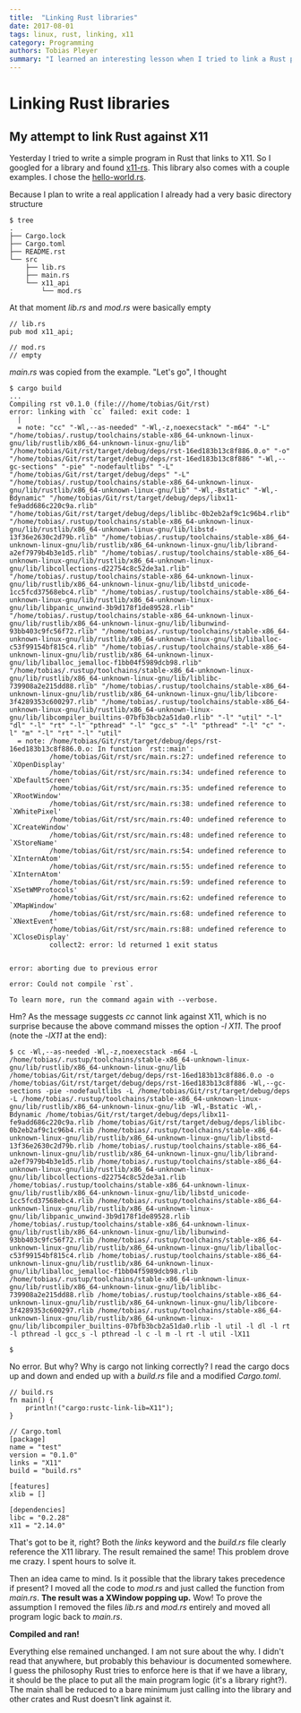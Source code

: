 ```yaml
---
title:  "Linking Rust libraries"
date: 2017-08-01
tags: linux, rust, linking, x11
category: Programming
authors: Tobias Pleyer
summary: "I learned an interesting lesson when I tried to link a Rust program against X11"
---
```


Linking Rust libraries
======================

My attempt to link Rust against X11
-----------------------------------

Yesterday I tried to write a simple program in Rust that links to X11.
So I googled for a library and found
[x11-rs](https://github.com/Daggerbot/x11-rs). This library also comes
with a couple examples. I chose the
[hello-world.rs](https://github.com/Daggerbot/x11-rs/blob/master/x11/examples/hello-world.rs).

Because I plan to write a real application I already had a very basic
directory structure

``` {.sourceCode .bash}
$ tree
.
├── Cargo.lock
├── Cargo.toml
├── README.rst
└── src
    ├── lib.rs
    ├── main.rs
    └── x11_api
        └── mod.rs
```

At that moment *lib.rs* and *mod.rs* were basically empty

``` {.sourceCode .rust}
// lib.rs
pub mod x11_api;
```

``` {.sourceCode .rust}
// mod.rs
// empty
```

*main.rs* was copied from the example. "Let's go", I thought

``` {.sourceCode .bash}
$ cargo build
...
Compiling rst v0.1.0 (file:///home/tobias/Git/rst)
error: linking with `cc` failed: exit code: 1
  |
  = note: "cc" "-Wl,--as-needed" "-Wl,-z,noexecstack" "-m64" "-L" "/home/tobias/.rustup/toolchains/stable-x86_64-unknown-linux-gnu/lib/rustlib/x86_64-unknown-linux-gnu/lib" "/home/tobias/Git/rst/target/debug/deps/rst-16ed183b13c8f886.0.o" "-o" "/home/tobias/Git/rst/target/debug/deps/rst-16ed183b13c8f886" "-Wl,--gc-sections" "-pie" "-nodefaultlibs" "-L" "/home/tobias/Git/rst/target/debug/deps" "-L" "/home/tobias/.rustup/toolchains/stable-x86_64-unknown-linux-gnu/lib/rustlib/x86_64-unknown-linux-gnu/lib" "-Wl,-Bstatic" "-Wl,-Bdynamic" "/home/tobias/Git/rst/target/debug/deps/libx11-fe9add686c220c9a.rlib" "/home/tobias/Git/rst/target/debug/deps/liblibc-0b2eb2af9c1c96b4.rlib" "/home/tobias/.rustup/toolchains/stable-x86_64-unknown-linux-gnu/lib/rustlib/x86_64-unknown-linux-gnu/lib/libstd-13f36e2630c2d79b.rlib" "/home/tobias/.rustup/toolchains/stable-x86_64-unknown-linux-gnu/lib/rustlib/x86_64-unknown-linux-gnu/lib/librand-a2ef7979b4b3e1d5.rlib" "/home/tobias/.rustup/toolchains/stable-x86_64-unknown-linux-gnu/lib/rustlib/x86_64-unknown-linux-gnu/lib/libcollections-d22754c8c52de3a1.rlib" "/home/tobias/.rustup/toolchains/stable-x86_64-unknown-linux-gnu/lib/rustlib/x86_64-unknown-linux-gnu/lib/libstd_unicode-1cc5fcd37568ebc4.rlib" "/home/tobias/.rustup/toolchains/stable-x86_64-unknown-linux-gnu/lib/rustlib/x86_64-unknown-linux-gnu/lib/libpanic_unwind-3b9d178f1de89528.rlib" "/home/tobias/.rustup/toolchains/stable-x86_64-unknown-linux-gnu/lib/rustlib/x86_64-unknown-linux-gnu/lib/libunwind-93bb403c9fc56f72.rlib" "/home/tobias/.rustup/toolchains/stable-x86_64-unknown-linux-gnu/lib/rustlib/x86_64-unknown-linux-gnu/lib/liballoc-c53f99154bf815c4.rlib" "/home/tobias/.rustup/toolchains/stable-x86_64-unknown-linux-gnu/lib/rustlib/x86_64-unknown-linux-gnu/lib/liballoc_jemalloc-f1bb04f5989dcb98.rlib" "/home/tobias/.rustup/toolchains/stable-x86_64-unknown-linux-gnu/lib/rustlib/x86_64-unknown-linux-gnu/lib/liblibc-739908a2e215dd88.rlib" "/home/tobias/.rustup/toolchains/stable-x86_64-unknown-linux-gnu/lib/rustlib/x86_64-unknown-linux-gnu/lib/libcore-3f4289353c600297.rlib" "/home/tobias/.rustup/toolchains/stable-x86_64-unknown-linux-gnu/lib/rustlib/x86_64-unknown-linux-gnu/lib/libcompiler_builtins-07bfb3bcb2a51da0.rlib" "-l" "util" "-l" "dl" "-l" "rt" "-l" "pthread" "-l" "gcc_s" "-l" "pthread" "-l" "c" "-l" "m" "-l" "rt" "-l" "util"
  = note: /home/tobias/Git/rst/target/debug/deps/rst-16ed183b13c8f886.0.o: In function `rst::main':
          /home/tobias/Git/rst/src/main.rs:27: undefined reference to `XOpenDisplay'
          /home/tobias/Git/rst/src/main.rs:34: undefined reference to `XDefaultScreen'
          /home/tobias/Git/rst/src/main.rs:35: undefined reference to `XRootWindow'
          /home/tobias/Git/rst/src/main.rs:38: undefined reference to `XWhitePixel'
          /home/tobias/Git/rst/src/main.rs:40: undefined reference to `XCreateWindow'
          /home/tobias/Git/rst/src/main.rs:48: undefined reference to `XStoreName'
          /home/tobias/Git/rst/src/main.rs:54: undefined reference to `XInternAtom'
          /home/tobias/Git/rst/src/main.rs:55: undefined reference to `XInternAtom'
          /home/tobias/Git/rst/src/main.rs:59: undefined reference to `XSetWMProtocols'
          /home/tobias/Git/rst/src/main.rs:62: undefined reference to `XMapWindow'
          /home/tobias/Git/rst/src/main.rs:68: undefined reference to `XNextEvent'
          /home/tobias/Git/rst/src/main.rs:88: undefined reference to `XCloseDisplay'
          collect2: error: ld returned 1 exit status


error: aborting due to previous error

error: Could not compile `rst`.

To learn more, run the command again with --verbose.
```

Hm? As the message suggests *cc* cannot link against X11, which is no
surprise because the above command misses the option *-l X11*. The proof
(note the *-lX11* at the end):

``` {.sourceCode .bash}
$ cc -Wl,--as-needed -Wl,-z,noexecstack -m64 -L /home/tobias/.rustup/toolchains/stable-x86_64-unknown-linux-gnu/lib/rustlib/x86_64-unknown-linux-gnu/lib /home/tobias/Git/rst/target/debug/deps/rst-16ed183b13c8f886.0.o -o /home/tobias/Git/rst/target/debug/deps/rst-16ed183b13c8f886 -Wl,--gc-sections -pie -nodefaultlibs -L /home/tobias/Git/rst/target/debug/deps -L /home/tobias/.rustup/toolchains/stable-x86_64-unknown-linux-gnu/lib/rustlib/x86_64-unknown-linux-gnu/lib -Wl,-Bstatic -Wl,-Bdynamic /home/tobias/Git/rst/target/debug/deps/libx11-fe9add686c220c9a.rlib /home/tobias/Git/rst/target/debug/deps/liblibc-0b2eb2af9c1c96b4.rlib /home/tobias/.rustup/toolchains/stable-x86_64-unknown-linux-gnu/lib/rustlib/x86_64-unknown-linux-gnu/lib/libstd-13f36e2630c2d79b.rlib /home/tobias/.rustup/toolchains/stable-x86_64-unknown-linux-gnu/lib/rustlib/x86_64-unknown-linux-gnu/lib/librand-a2ef7979b4b3e1d5.rlib /home/tobias/.rustup/toolchains/stable-x86_64-unknown-linux-gnu/lib/rustlib/x86_64-unknown-linux-gnu/lib/libcollections-d22754c8c52de3a1.rlib /home/tobias/.rustup/toolchains/stable-x86_64-unknown-linux-gnu/lib/rustlib/x86_64-unknown-linux-gnu/lib/libstd_unicode-1cc5fcd37568ebc4.rlib /home/tobias/.rustup/toolchains/stable-x86_64-unknown-linux-gnu/lib/rustlib/x86_64-unknown-linux-gnu/lib/libpanic_unwind-3b9d178f1de89528.rlib /home/tobias/.rustup/toolchains/stable-x86_64-unknown-linux-gnu/lib/rustlib/x86_64-unknown-linux-gnu/lib/libunwind-93bb403c9fc56f72.rlib /home/tobias/.rustup/toolchains/stable-x86_64-unknown-linux-gnu/lib/rustlib/x86_64-unknown-linux-gnu/lib/liballoc-c53f99154bf815c4.rlib /home/tobias/.rustup/toolchains/stable-x86_64-unknown-linux-gnu/lib/rustlib/x86_64-unknown-linux-gnu/lib/liballoc_jemalloc-f1bb04f5989dcb98.rlib /home/tobias/.rustup/toolchains/stable-x86_64-unknown-linux-gnu/lib/rustlib/x86_64-unknown-linux-gnu/lib/liblibc-739908a2e215dd88.rlib /home/tobias/.rustup/toolchains/stable-x86_64-unknown-linux-gnu/lib/rustlib/x86_64-unknown-linux-gnu/lib/libcore-3f4289353c600297.rlib /home/tobias/.rustup/toolchains/stable-x86_64-unknown-linux-gnu/lib/rustlib/x86_64-unknown-linux-gnu/lib/libcompiler_builtins-07bfb3bcb2a51da0.rlib -l util -l dl -l rt -l pthread -l gcc_s -l pthread -l c -l m -l rt -l util -lX11

$
```

No error. But why? Why is cargo not linking correctly? I read the cargo
docs up and down and ended up with a *build.rs* file and a modified
*Cargo.toml*.

``` {.sourceCode .rust}
// build.rs    
fn main() {
    println!("cargo:rustc-link-lib=X11");
}
```

``` {.sourceCode .toml}
// Cargo.toml   
[package]
name = "test"
version = "0.1.0"
links = "X11"
build = "build.rs"

[features]
xlib = []

[dependencies]
libc = "0.2.28"
x11 = "2.14.0"
```

That's got to be it, right? Both the *links* keyword and the *build.rs*
file clearly reference the X11 library. The result remained the same!
This problem drove me crazy. I spent hours to solve it.

Then an idea came to mind. Is it possible that the library takes
precedence if present? I moved all the code to *mod.rs* and just called
the function from *main.rs*. **The result was a XWindow popping up.**
Wow! To prove the assumption I removed the files *lib.rs* and *mod.rs*
entirely and moved all program logic back to *main.rs*.

**Compiled and ran!**

Everything else remained unchanged. I am not sure about the why. I
didn't read that anywhere, but probably this behaviour is documented
somewhere. I guess the philosophy Rust tries to enforce here is that if
we have a library, it should be the place to put all the main program
logic (it's a library right?). The main shall be reduced to a bare
minimum just calling into the library and other crates and Rust doesn't
link against it.